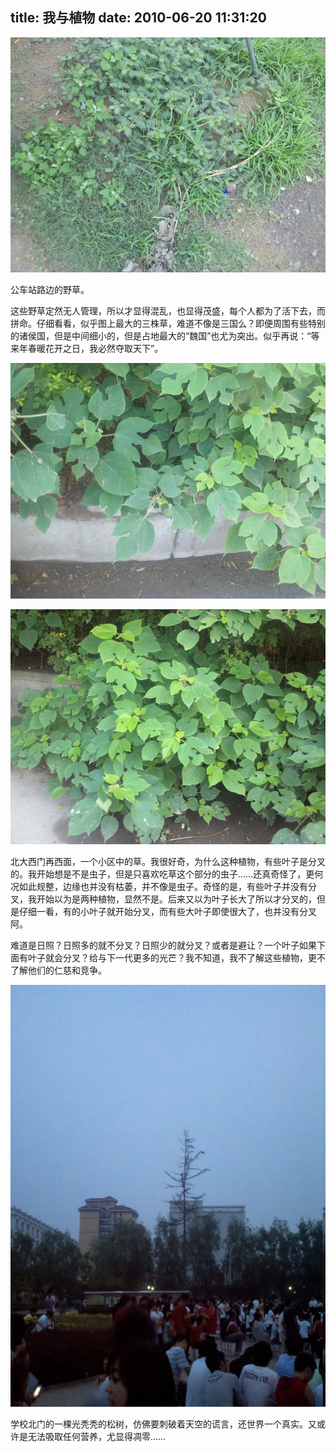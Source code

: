 title: 我与植物
date: 2010-06-20 11:31:20
---

[![](/uploads/2010/06/sm-2010-06-18-12.43.03.jpg "sm-2010-06-18 12.43.03")](/uploads/2010/06/sm-2010-06-18-12.43.03.jpg)

公车站路边的野草。

这些野草定然无人管理，所以才显得混乱，也显得茂盛，每个人都为了活下去，而拼命。仔细看看，似乎图上最大的三株草，难道不像是三国么？即便周围有些特别的诸侯国，但是中间细小的，但是占地最大的“魏国”也尤为突出。似乎再说：“等来年春暖花开之日，我必然夺取天下”。

[![](/uploads/2010/06/sm-2010-06-19-06.50.23.jpg "sm-2010-06-19 06.50.23")](/uploads/2010/06/sm-2010-06-19-06.50.23.jpg)

[![](/uploads/2010/06/sm-2010-06-19-06.49.15.jpg "sm-2010-06-19 06.49.15")](/uploads/2010/06/sm-2010-06-19-06.49.15.jpg)

北大西门再西面，一个小区中的草。我很好奇，为什么这种植物，有些叶子是分叉的。我开始想是不是虫子，但是只喜欢吃草这个部分的虫子……还真奇怪了，更何况如此规整，边缘也并没有枯萎，并不像是虫子。奇怪的是，有些叶子并没有分叉，我开始以为是两种植物，显然不是。后来又以为叶子长大了所以才分叉的，但是仔细一看，有的小叶子就开始分叉，而有些大叶子即使很大了，也并没有分叉阿。

难道是日照？日照多的就不分叉？日照少的就分叉？或者是避让？一个叶子如果下面有叶子就会分叉？给与下一代更多的光芒？我不知道，我不了解这些植物，更不了解他们的仁慈和竞争。

[![](/uploads/2010/06/sm-2010-06-12-19.54.03.jpg "sm-2010-06-12 19.54.03")](/uploads/2010/06/sm-2010-06-12-19.54.03.jpg)

学校北门的一棵光秃秃的松树，仿佛要刺破着天空的谎言，还世界一个真实。又或许是无法吸取任何营养，尤显得凋零……